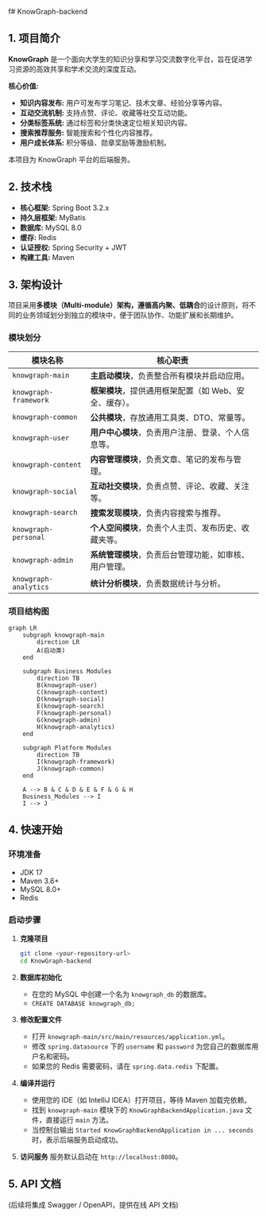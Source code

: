 f# KnowGraph-backend

## 1. 项目简介

**KnowGraph** 是一个面向大学生的知识分享和学习交流数字化平台，旨在促进学习资源的高效共享和学术交流的深度互动。

**核心价值:**

- **知识内容发布:** 用户可发布学习笔记、技术文章、经验分享等内容。
- **互动交流机制:** 支持点赞、评论、收藏等社交互动功能。
- **分类标签系统:** 通过标签和分类快速定位相关知识内容。
- **搜索推荐服务:** 智能搜索和个性化内容推荐。
- **用户成长体系:** 积分等级、勋章奖励等激励机制。

本项目为 KnowGraph 平台的后端服务。

## 2. 技术栈

- **核心框架:** Spring Boot 3.2.x
- **持久层框架:** MyBatis
- **数据库:** MySQL 8.0
- **缓存:** Redis
- **认证授权:** Spring Security + JWT
- **构建工具:** Maven

## 3. 架构设计

项目采用**多模块（Multi-module）**架构，遵循**高内聚、低耦合**的设计原则，将不同的业务领域划分到独立的模块中，便于团队协作、功能扩展和长期维护。

### 模块划分

| 模块名称              | 核心职责                                               |
| --------------------- | ------------------------------------------------------ |
| `knowgraph-main`      | **主启动模块**，负责整合所有模块并启动应用。           |
| `knowgraph-framework` | **框架模块**，提供通用框架配置（如 Web、安全、缓存）。 |
| `knowgraph-common`    | **公共模块**，存放通用工具类、DTO、常量等。            |
| `knowgraph-user`      | **用户中心模块**，负责用户注册、登录、个人信息等。     |
| `knowgraph-content`   | **内容管理模块**，负责文章、笔记的发布与管理。         |
| `knowgraph-social`    | **互动社交模块**，负责点赞、评论、收藏、关注等。       |
| `knowgraph-search`    | **搜索发现模块**，负责内容搜索与推荐。                 |
| `knowgraph-personal`  | **个人空间模块**，负责个人主页、发布历史、收藏夹等。   |
| `knowgraph-admin`     | **系统管理模块**，负责后台管理功能，如审核、用户管理。 |
| `knowgraph-analytics` | **统计分析模块**，负责数据统计与分析。                 |

### 项目结构图

```mermaid
graph LR
    subgraph knowgraph-main
        direction LR
        A(启动类)
    end

    subgraph Business Modules
        direction TB
        B(knowgraph-user)
        C(knowgraph-content)
        D(knowgraph-social)
        E(knowgraph-search)
        F(knowgraph-personal)
        G(knowgraph-admin)
        H(knowgraph-analytics)
    end

    subgraph Platform Modules
        direction TB
        I(knowgraph-framework)
        J(knowgraph-common)
    end

    A --> B & C & D & E & F & G & H
    Business_Modules --> I
    I --> J
```

## 4. 快速开始

### 环境准备

- JDK 17
- Maven 3.6+
- MySQL 8.0+
- Redis

### 启动步骤

1.  **克隆项目**

    ```bash
    git clone <your-repository-url>
    cd KnowGraph-backend
    ```

2.  **数据库初始化**

    - 在您的 MySQL 中创建一个名为 `knowgraph_db` 的数据库。
    - `CREATE DATABASE knowgraph_db;`

3.  **修改配置文件**

    - 打开 `knowgraph-main/src/main/resources/application.yml`。
    - 修改 `spring.datasource` 下的 `username` 和 `password` 为您自己的数据库用户名和密码。
    - 如果您的 Redis 需要密码，请在 `spring.data.redis` 下配置。

4.  **编译并运行**

    - 使用您的 IDE（如 IntelliJ IDEA）打开项目，等待 Maven 加载完依赖。
    - 找到 `knowgraph-main` 模块下的 `KnowGraphBackendApplication.java` 文件，直接运行 `main` 方法。
    - 当控制台输出 `Started KnowGraphBackendApplication in ... seconds` 时，表示后端服务启动成功。

5.  **访问服务**
    服务默认启动在 `http://localhost:8080`。

## 5. API 文档

(后续将集成 Swagger / OpenAPI，提供在线 API 文档)
